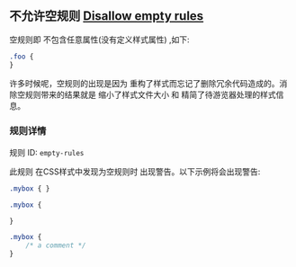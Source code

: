 ## 不允许空规则 [Disallow empty rules](https://github.com/CSSLint/csslint/wiki/Disallow-empty-rules)

空规则即 不包含任意属性(没有定义样式属性) ,如下:

```css
.foo {
}
```

许多时候呢，空规则的出现是因为 重构了样式而忘记了删除冗余代码造成的。消除空规则带来的结果就是 缩小了样式文件大小 和 精简了待游览器处理的样式信息。

### 规则详情

规则 ID: `empty-rules`

此规则 在CSS样式中发现为空规则时 出现警告。以下示例将会出现警告:

```css
.mybox { }

.mybox {

}

.mybox {
    /* a comment */
}
```

